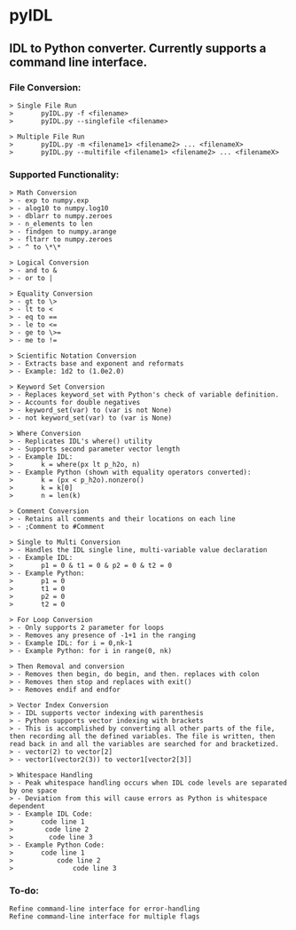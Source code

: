 # pyIDL
## IDL to Python converter. Currently supports a command line interface.

### File Conversion:

	> Single File Run
	> 		pyIDL.py -f <filename>
	> 		pyIDL.py --singlefile <filename>

	> Multiple File Run
	> 		pyIDL.py -m <filename1> <filename2> ... <filenameX>
	> 		pyIDL.py --multifile <filename1> <filename2> ... <filenameX>

### Supported Functionality:
	> Math Conversion
	> - exp to numpy.exp
	> - alog10 to numpy.log10
	> - dblarr to numpy.zeroes
	> - n_elements to len
	> - findgen to numpy.arange
	> - fltarr to numpy.zeroes
	> - ^ to \*\* 

	> Logical Conversion
	> - and to &
	> - or to |

	> Equality Conversion
	> - gt to \>
	> - lt to <
	> - eq to ==
	> - le to <=
	> - ge to \>=
	> - me to !=

	> Scientific Notation Conversion
	> - Extracts base and exponent and reformats
	> - Example: 1d2 to (1.0e2.0)

	> Keyword Set Conversion
	> - Replaces keyword_set with Python's check of variable definition. 
	> - Accounts for double negatives
	> - keyword_set(var) to (var is not None)
	> - not keyword_set(var) to (var is None)

	> Where Conversion
	> - Replicates IDL's where() utility
	> - Supports second parameter vector length
	> - Example IDL: 
	>		k = where(px lt p_h2o, n)
	> - Example Python (shown with equality operators converted):
	>		k = (px < p_h2o).nonzero()
	>		k = k[0]
	>		n = len(k)

	> Comment Conversion
	> - Retains all comments and their locations on each line
	> - ;Comment to #Comment

	> Single to Multi Conversion
	> - Handles the IDL single line, multi-variable value declaration
	> - Example IDL:
	>		p1 = 0 & t1 = 0 & p2 = 0 & t2 = 0
	> - Example Python:
	>		p1 = 0
	>		t1 = 0
	>		p2 = 0
	>		t2 = 0

	> For Loop Conversion
	> - Only supports 2 parameter for loops
	> - Removes any presence of -1+1 in the ranging
	> - Example IDL: for i = 0,nk-1 
	> - Example Python: for i in range(0, nk)

	> Then Removal and conversion
	> - Removes then begin, do begin, and then. replaces with colon
	> - Removes then stop and replaces with exit()
	> - Removes endif and endfor

	> Vector Index Conversion
	> - IDL supports vector indexing with parenthesis
	> - Python supports vector indexing with brackets
	> - This is accomplished by converting all other parts of the file, then recording all the defined variables. The file is written, then read back in and all the variables are searched for and bracketized. 
	> - vector(2) to vector[2]
	> - vector1(vector2(3)) to vector1[vector2[3]]

	> Whitespace Handling
	> - Peak whitespace handling occurs when IDL code levels are separated by one space
	> - Deviation from this will cause errors as Python is whitespace dependent
	> - Example IDL Code:
	> 		code line 1
	>		 code line 2
	>		  code line 3
	> - Example Python Code:
	>		code line 1
	>			code line 2
	>				code line 3


### To-do:
	Refine command-line interface for error-handling
	Refine command-line interface for multiple flags
